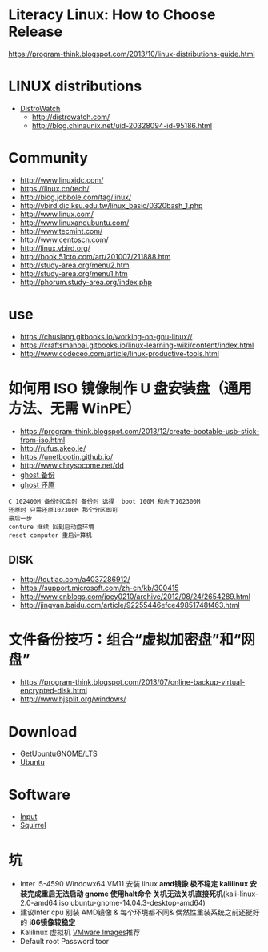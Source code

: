 # Literacy Linux: How to Choose Release
https://program-think.blogspot.com/2013/10/linux-distributions-guide.html
# LINUX distributions
* [DistroWatch](https://en.wikipedia.org/wiki/DistroWatch)
  * http://distrowatch.com/
  * http://blog.chinaunix.net/uid-20328094-id-95186.html
  
# Community
* http://www.linuxidc.com/
* https://linux.cn/tech/
* http://blog.jobbole.com/tag/linux/
* http://vbird.dic.ksu.edu.tw/linux_basic/0320bash_1.php
* http://www.linux.com/
* http://www.linuxandubuntu.com/
* http://www.tecmint.com/
* http://www.centoscn.com/
* http://linux.vbird.org/
 * http://book.51cto.com/art/201007/211888.htm
 * http://study-area.org/menu2.htm
 * http://study-area.org/menu1.htm
 * http://phorum.study-area.org/index.php



# use 
* https://chusiang.gitbooks.io/working-on-gnu-linux//
* https://craftsmanbai.gitbooks.io/linux-learning-wiki/content/index.html
* http://www.codeceo.com/article/linux-productive-tools.html

# 如何用 ISO 镜像制作 U 盘安装盘（通用方法、无需 WinPE）
* https://program-think.blogspot.com/2013/12/create-bootable-usb-stick-from-iso.html
* http://rufus.akeo.ie/
* https://unetbootin.github.io/
* http://www.chrysocome.net/dd
* [ghost 备份](http://www.upanok.com/jiaocheng/15.html)
* [ghost 还原](http://jingyan.baidu.com/article/4ae03de34c73bb3efe9e6b57.html)
```
C 102400M 备份时C盘时 备份时 选择  boot 100M 和余下102300M 
还原时 只需还原102300M 那个分区即可
最后一步
conture 继续 回到启动盘环境
reset computer 重启计算机 
```

## DISK
* http://toutiao.com/a4037286912/
* https://support.microsoft.com/zh-cn/kb/300415
* http://www.cnblogs.com/joey0210/archive/2012/08/24/2654289.html
* http://jingyan.baidu.com/article/92255446efce49851748f463.html

# 文件备份技巧：组合“虚拟加密盘”和“网盘”
* https://program-think.blogspot.com/2013/07/online-backup-virtual-encrypted-disk.html
* http://www.hjsplit.org/windows/

# Download
 * [GetUbuntuGNOME/LTS](https://wiki.ubuntu.com/UbuntuGNOME/GetUbuntuGNOME/LTS)
 * [Ubuntu](http://www.ubuntu.org.cn/index_kylin)


# Software 
* [Input](http://www.zhihu.com/question/19839748)
* [Squirrel](http://forrestchang.github.io/2015/10/31/squirrel-recommended/?hmsr=toutiao.io&utm_medium=toutiao.io&utm_source=toutiao.io)




# 坑
 * Inter i5-4590 Windowx64 VM11 安装 linux **amd镜像 极不稳定 kalilinux 安装完成重启无法启动 gnome 使用halt命令 关机无法关机直接死机**(kali-linux-2.0-amd64.iso ubuntu-gnome-14.04.3-desktop-amd64) 
 * 建议Inter cpu 别装 AMD镜像 & 每个环境都不同& 偶然性重装系统之前还挺好的 **i86镜像较稳定**
 * Kalilinux 虚拟机 [VMware Images](https://www.offensive-security.com/kali-linux-vmware-arm-image-download/)推荐
  *  Default root Password toor
